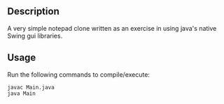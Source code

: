 ## Description
A very simple notepad clone written as an exercise in using java's native Swing gui libraries.

## Usage
Run the following commands to compile/execute:
~~~
javac Main.java
java Main
~~~
